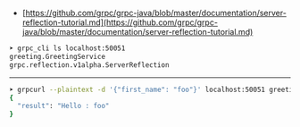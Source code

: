 - [https://github.com/grpc/grpc-java/blob/master/documentation/server-reflection-tutorial.md](https://github.com/grpc/grpc-java/blob/master/documentation/server-reflection-tutorial.md)

```bash
➤ grpc_cli ls localhost:50051
greeting.GreetingService
grpc.reflection.v1alpha.ServerReflection
```

---

```bash
➤ grpcurl --plaintext -d '{"first_name": "foo"}' localhost:50051 greeting.GreetingService/greet
{
  "result": "Hello : foo"
}
```